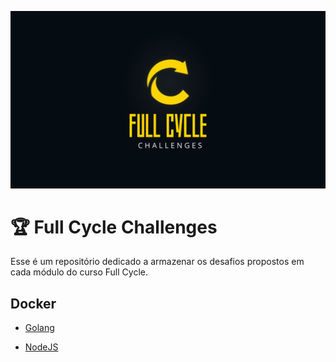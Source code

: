 ![Alt text](/assets/Full%20Cycle.png)

# 🏆 Full Cycle Challenges

Esse é um repositório dedicado a armazenar os desafios propostos em cada módulo do curso Full Cycle.

## Docker

- [Golang](/Docker/Golang/README.MD)

- [NodeJS](/Docker/Golang/README.MD)